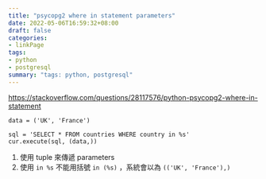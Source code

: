 ```yaml
---
title: "psycopg2 where in statement parameters"
date: 2022-05-06T16:59:32+08:00
draft: false
categories:
- linkPage
tags:
- python
- postgresql
summary: "tags: python, postgresql"
---
```

https://stackoverflow.com/questions/28117576/python-psycopg2-where-in-statement

```python=
data = ('UK', 'France')

sql = 'SELECT * FROM countries WHERE country in %s'
cur.execute(sql, (data,))
```

1. 使用 tuple 來傳遞 parameters
2. 使用 `in %s` 不能用括號 `in (%s)` ，系統會以為 `(('UK', 'France'),)`
